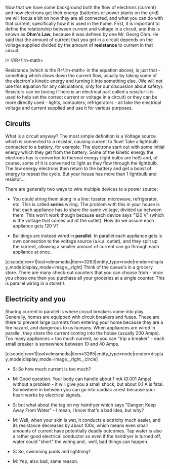 Now that we have some background both the flow of electrons (current) and how electrons get their energy (batteries or power plants on the grid) we will focus a bit on how they are all connected, and what you can do with that current, specifically how it is used in the home. First, it is important to define the relationship between current and voltage in a circuit, and this is known as **Ohm's Law**, because it was defined by one Mr. Georg Ohm. He said that the amount of current that you get in a circuit depends on the voltage supplied divided by the amount of **resistance** to current in that circuit. 

<lrn-math>I= V/R<\lrn-math>    

Resistance (which is the <lrn-math>R<\lrn-math> in the equation above), is just that - something which slows down the current flow, usually by taking some of the electron's kinetic energy and turning it into something else.  (We will not use this equation for any calculations, only for our discussion about safety). Resistors can be boring (There is an electrical part called a _resistor_  it is used to help set the correct current or voltage in a circuit) or they can be more directly used - lights, computers, refrigerators - all take the electrical voltage and current supplied and use it for various purposes.


## Circuits 
What is a circuit anyway? The most simple definition is a Voltage source which is connected to a resistor, causing current to flow! Take a lightbulb connected to a battery, for example. The electrons start out with some initial energy which they get from the battery. Some of the kinetic energy the electrons has is converted to thermal energy (light bulbs are hot!) and, of course, some of it is converted to light as they flow through the lightbulb. The low energy electrons then return to the battery and get a boost of energy to repeat the cycle. But your house has more than 1 lightbulb and resistor...

There are generally two ways to wire multiple devices to a power source: 

- You could string them along in a line: toaster, microwave, refrigerator, etc. This is called **series** wiring. The problem with this in your house is that each appliance has to share the same voltage, divided up between them. This won't work though because each device says "120 V" (which is the voltage that comes out of the outlet). How do we assure each appliance gets 120 V?  

- Buildings are instead wired in **parallel**. In parallel each appliance gets is own connection to the voltage source (a.k.a. outlet), and they split up the current, allowing a smaller amount of current can go through each appliance at once. 

[ciscode|rev=1|tool=elmsmedia|item=3263|entity_type=node|render=display_mode|display_mode=image__right]
Think of the queue's in a grocery store. There are many check-out counters that you can choose from - once you chose one then you purchase all your groceries at a single counter. This is parallel wiring in a store(!).

## Electricity and you

Sharing current in parallel is where circuit breakers come into play. Generally, homes are equipped with circuit breakers and fuses. These are there to prevent large currents from entering your home because they are a fire hazard, and dangerous to us humans. When appliances are wired in parallel, they share the current coming into the house (usually 200 Amps). Too many appliances = too much current, so you can "trip a breaker" - each small breaker is somewhere between 10 and 40 Amps. 

[ciscode|rev=1|tool=elmsmedia|item=3265|entity_type=node|render=display_mode|display_mode=image__right__circle]

- S: So how much current is too much? 
- M: Good question. Your body can handle about 1 mA (0.001 Amps) without a problem - it will give you a small shock, but about 0.1 A is fatal. Somewhere in between you can go into cardiac arrest because your heart works by electrical signals.

- S: but what about the tag on my hairdryer which says "Danger: Keep Away From Water" - I mean, I know that's a bad idea, but why?
- M: Well, when your skin is wet, it conducts electricity much easier, and its resistance decreases by about 100x,  which means even small amounts of current have potentially deadly outcomes. Tap water is also a rather good electrical conductor so even if the hairdryer is turned off, water could "short" the wiring and.. well, bad things can happen. 
- S: So, swimming pools and lightning?
- M: Yep, also bad, same reason.
